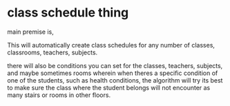 # class schedule thing

main premise is,

This will automatically create class schedules for any number of classes, classrooms, teachers, subjects.

there will also be conditions you can set for the classes, teachers, subjects, and maybe sometimes rooms
wherein when theres a specific condition of one of the students, such as health conditions, the algorithm will try its best
to make sure the class where the student belongs will not encounter as many stairs or rooms in other floors.







 

